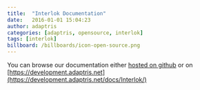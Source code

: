 ```yaml
---
title:  "Interlok Documentation"
date:   2016-01-01 15:04:23
author: adaptris
categories: [adaptris, opensource, interlok]
tags: [interlok]
billboard: /billboards/icon-open-source.png
---
```


You can browse our documentation either [hosted on github](http://interlok.adaptris.net/interlok-docs) or on [https://development.adaptris.net](https://development.adaptris.net/docs/Interlok/)
